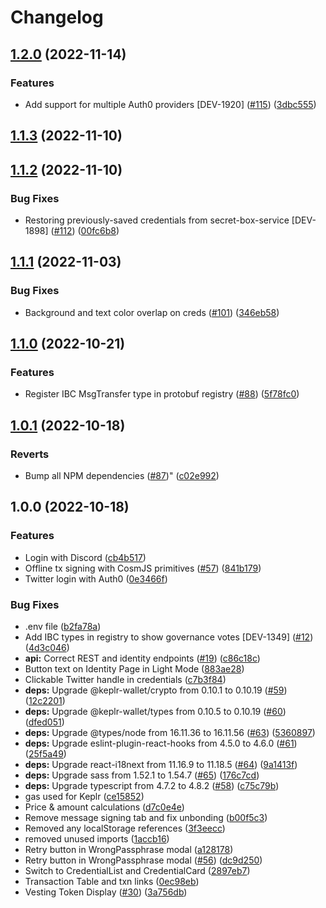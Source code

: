 # Changelog

## [1.2.0](https://github.com/cheqd/wallet/compare/1.1.3...1.2.0) (2022-11-14)


### Features

* Add support for multiple Auth0 providers [DEV-1920] ([#115](https://github.com/cheqd/wallet/issues/115)) ([3dbc555](https://github.com/cheqd/wallet/commit/3dbc555483a2b45ece5280635ea5de05206a4947))

## [1.1.3](https://github.com/cheqd/wallet/compare/1.1.2...1.1.3) (2022-11-10)

## [1.1.2](https://github.com/cheqd/wallet/compare/1.1.1...1.1.2) (2022-11-10)


### Bug Fixes

* Restoring previously-saved credentials from secret-box-service [DEV-1898] ([#112](https://github.com/cheqd/wallet/issues/112)) ([00fc6b8](https://github.com/cheqd/wallet/commit/00fc6b88ae007495de790f0d57669fa37d1ce8d4))

## [1.1.1](https://github.com/cheqd/wallet/compare/1.1.0...1.1.1) (2022-11-03)


### Bug Fixes

* Background and text color overlap on creds ([#101](https://github.com/cheqd/wallet/issues/101)) ([346eb58](https://github.com/cheqd/wallet/commit/346eb58179bbc1197a27317febbb5087f93d8db7))

## [1.1.0](https://github.com/cheqd/wallet/compare/1.0.1...1.1.0) (2022-10-21)


### Features

* Register IBC MsgTransfer type in protobuf registry ([#88](https://github.com/cheqd/wallet/issues/88)) ([5f78fc0](https://github.com/cheqd/wallet/commit/5f78fc0937ca58ab0ecc8dae99d8a20c57881d61))

## [1.0.1](https://github.com/cheqd/wallet/compare/1.0.0...1.0.1) (2022-10-18)


### Reverts

* Bump all NPM dependencies ([#87](https://github.com/cheqd/wallet/issues/87))" ([c02e992](https://github.com/cheqd/wallet/commit/c02e9923d5209c71c4ef28172eea4370f5cdf443))

## 1.0.0 (2022-10-18)


### Features

* Login with Discord ([cb4b517](https://github.com/cheqd/wallet/commit/cb4b517f6827659c24b3636e134f35458f9322f3))
* Offline tx signing with CosmJS primitives ([#57](https://github.com/cheqd/wallet/issues/57)) ([841b179](https://github.com/cheqd/wallet/commit/841b17985e7cdb07aa7301659bfd08147fe77fef))
* Twitter login with Auth0 ([0e3466f](https://github.com/cheqd/wallet/commit/0e3466f79c11879b637e64e773c0cca94b1e9836))


### Bug Fixes

* .env file ([b2fa78a](https://github.com/cheqd/wallet/commit/b2fa78aebc2fb7e25c852e9d578a449bf3a03c05))
* Add IBC types in registry to show governance votes [DEV-1349] ([#12](https://github.com/cheqd/wallet/issues/12)) ([4d3c046](https://github.com/cheqd/wallet/commit/4d3c0466be9e8196cd96a9ef2f10bcd7eebf17c8))
* **api:** Correct REST and identity endpoints ([#19](https://github.com/cheqd/wallet/issues/19)) ([c86c18c](https://github.com/cheqd/wallet/commit/c86c18c9edc3f9c92ba056ed054d8203c7fd3e66))
* Button text on Identity Page in Light Mode ([883ae28](https://github.com/cheqd/wallet/commit/883ae280be1036ade69ebc7d8b12f960e5283ae0))
* Clickable Twitter handle in credentials ([c7b3f84](https://github.com/cheqd/wallet/commit/c7b3f843d0f02670e043243fe81a5c0e1a52dd69))
* **deps:** Upgrade @keplr-wallet/crypto from 0.10.1 to 0.10.19 ([#59](https://github.com/cheqd/wallet/issues/59)) ([12c2201](https://github.com/cheqd/wallet/commit/12c22016c6ad2a7e1c8c4f379b852ff7ede04533))
* **deps:** Upgrade @keplr-wallet/types from 0.10.5 to 0.10.19 ([#60](https://github.com/cheqd/wallet/issues/60)) ([dfed051](https://github.com/cheqd/wallet/commit/dfed05152cfbf79c2b164e6494e23db839c619b6))
* **deps:** Upgrade @types/node from 16.11.36 to 16.11.56 ([#63](https://github.com/cheqd/wallet/issues/63)) ([5360897](https://github.com/cheqd/wallet/commit/53608974cde4ee24dd0280ac86d42f1cb90b054c))
* **deps:** Upgrade eslint-plugin-react-hooks from 4.5.0 to 4.6.0 ([#61](https://github.com/cheqd/wallet/issues/61)) ([25f5a49](https://github.com/cheqd/wallet/commit/25f5a49c124b93c948f7250839cfb6720b542c74))
* **deps:** Upgrade react-i18next from 11.16.9 to 11.18.5 ([#64](https://github.com/cheqd/wallet/issues/64)) ([9a1413f](https://github.com/cheqd/wallet/commit/9a1413fad6c201144021ab6f9e4c8732254a6757))
* **deps:** Upgrade sass from 1.52.1 to 1.54.7 ([#65](https://github.com/cheqd/wallet/issues/65)) ([176c7cd](https://github.com/cheqd/wallet/commit/176c7cd885130a8530665063eab5bc4541943bed))
* **deps:** Upgrade typescript from 4.7.2 to 4.8.2 ([#58](https://github.com/cheqd/wallet/issues/58)) ([c75c79b](https://github.com/cheqd/wallet/commit/c75c79b43eb9b92797a0e6e2dffb9cfb60939ef3))
* gas used for Keplr ([ce15852](https://github.com/cheqd/wallet/commit/ce1585285afac2a1d9e192db66e2ed04162f1e11))
* Price & amount calculations ([d7c0e4e](https://github.com/cheqd/wallet/commit/d7c0e4e94b353275777979305223551320dd7142))
* Remove message signing tab and fix unbonding ([b00f5c3](https://github.com/cheqd/wallet/commit/b00f5c351899289f79320f1c14cb71c2dc626096))
* Removed any localStorage references ([3f3eecc](https://github.com/cheqd/wallet/commit/3f3eecc0152fb976ec103391b1b668685e5e3353))
* removed unused imports ([1accb16](https://github.com/cheqd/wallet/commit/1accb16ce04f2fbace2dd3824987caf34b18750d))
* Retry button in WrongPassphrase modal ([a128178](https://github.com/cheqd/wallet/commit/a12817844f5682eb67b8d2ed4e6f37b6346f5d80))
* Retry button in WrongPassphrase modal ([#56](https://github.com/cheqd/wallet/issues/56)) ([dc9d250](https://github.com/cheqd/wallet/commit/dc9d250dd2a1839506d50d709dc773cf379488f2))
* Switch to CredentialList and CredentialCard ([2897eb7](https://github.com/cheqd/wallet/commit/2897eb71d8bf9de70439ae49b0c1006623edee73))
* Transaction Table and txn links ([0ec98eb](https://github.com/cheqd/wallet/commit/0ec98ebdd0819d6599aaf68a8d0b5b6d2198ad53))
* Vesting Token Display ([#30](https://github.com/cheqd/wallet/issues/30)) ([3a756db](https://github.com/cheqd/wallet/commit/3a756dbd627819e2a8b3f9b661e691f36ba0d407))
